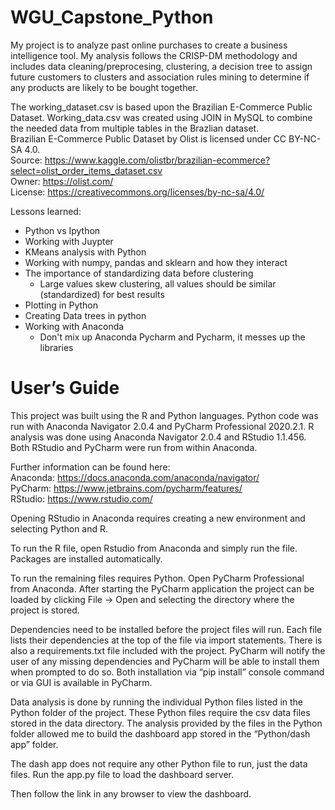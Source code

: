 # WGU_Capstone_Python

My project is to analyze past online purchases to create a business intelligence tool.  My analysis follows the CRISP-DM methodology and includes data cleaning/preprocesing,
clustering, a decision tree to assign future customers to clusters and association rules mining to determine if any products are likely to be bought together.

The working_dataset.csv is based upon the Brazilian E-Commerce Public Dataset.  Working_data.csv was created using JOIN in MySQL to combine
the needed data from multiple tables in the Brazlian dataset.  
Brazilian E-Commerce Public Dataset by Olist is licensed under CC BY-NC-SA 4.0.  
Source: https://www.kaggle.com/olistbr/brazilian-ecommerce?select=olist_order_items_dataset.csv  
Owner: https://olist.com/  
License: https://creativecommons.org/licenses/by-nc-sa/4.0/  
  
Lessons learned:  
- Python vs Ipython
- Working with Juypter
- KMeans analysis with Python
- Working with numpy, pandas and sklearn and how they interact
- The importance of standardizing data before clustering
    - Large values skew clustering, all values should be similar (standardized) for best results
- Plotting in Python
- Creating Data trees in python
- Working with Anaconda
    - Don't mix up Anaconda Pycharm and Pycharm, it messes up the libraries

# User’s Guide  
This project was built using the R and Python languages.  Python code was run with Anaconda Navigator 2.0.4 and PyCharm Professional 2020.2.1.  R analysis was done using Anaconda Navigator 2.0.4 and RStudio 1.1.456.  Both RStudio and PyCharm were run  from within Anaconda.

Further information can be found here:  
Anaconda: https://docs.anaconda.com/anaconda/navigator/  
PyCharm: https://www.jetbrains.com/pycharm/features/  
RStudio: https://www.rstudio.com/  

Opening RStudio in Anaconda requires creating a new environment and selecting Python and R.

To run the R file, open Rstudio from Anaconda and simply run the file.  Packages are installed automatically.

To run the remaining files requires Python.  Open PyCharm Professional from Anaconda. After starting the PyCharm application the project can be loaded by clicking File -> Open and selecting the directory where the project is stored.


Dependencies need to be installed before the project files will run.  Each file lists their dependencies at the top of the file via import statements.  There is also a requirements.txt file included with the project. PyCharm will notify the user of any missing dependencies and PyCharm will be able to install them when prompted to do so.  Both installation via “pip install” console command or via GUI is available in PyCharm.

Data analysis is done by running the individual Python files listed in the Python folder of the project.  These Python files require the csv data files stored in the data directory. The analysis provided by the files in the Python folder allowed me to build the dashboard app stored in the “Python/dash app” folder.

The dash app does not require any other Python file to run, just the data files.  Run the app.py file to load the dashboard server.

Then follow the link in any browser to view the dashboard.
